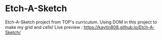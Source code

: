 # Etch-A-Sketch
Etch-A-Sketch project from TOP's curriculum. Using DOM in this project to make my grid and cells!
Live preview : https://kaytin808.github.io/Etch-A-Sketch/
